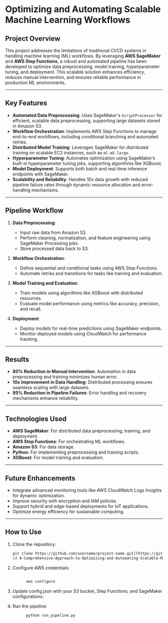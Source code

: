 # Optimizing and Automating Scalable Machine Learning Workflows

## Project Overview
This project addresses the limitations of traditional CI/CD systems in handling machine learning (ML) workflows. By leveraging **AWS SageMaker** and **AWS Step Functions**, a robust and automated pipeline has been developed to optimize data preprocessing, model training, hyperparameter tuning, and deployment. This scalable solution enhances efficiency, reduces manual intervention, and ensures reliable performance in production ML environments.

---

## Key Features
- **Automated Data Preprocessing**: Uses SageMaker's `ScriptProcessor` for efficient, scalable data preprocessing, supporting large datasets stored in Amazon S3.
- **Workflow Orchestration**: Implements AWS Step Functions to manage end-to-end workflows, including conditional branching and automated retries.
- **Distributed Model Training**: Leverages SageMaker for distributed training on scalable EC2 instances, such as `ml.m5.large`.
- **Hyperparameter Tuning**: Automates optimization using SageMaker’s built-in hyperparameter tuning jobs, supporting algorithms like XGBoost.
- **Model Deployment**: Supports both batch and real-time inference endpoints with SageMaker.
- **Scalability and Reliability**: Handles 10x data growth with reduced pipeline failure rates through dynamic resource allocation and error-handling mechanisms.

---

## Pipeline Workflow
1. **Data Preprocessing**:
   - Input raw data from Amazon S3.
   - Perform cleaning, normalization, and feature engineering using SageMaker Processing jobs.
   - Store processed data back to S3.

2. **Workflow Orchestration**:
   - Define sequential and conditional tasks using AWS Step Functions.
   - Automate retries and transitions for tasks like training and evaluation.

3. **Model Training and Evaluation**:
   - Train models using algorithms like XGBoost with distributed resources.
   - Evaluate model performance using metrics like accuracy, precision, and recall.

4. **Deployment**:
   - Deploy models for real-time predictions using SageMaker endpoints.
   - Monitor deployed models using CloudWatch for performance tracking.

---

## Results
- **80% Reduction in Manual Intervention**: Automation in data preprocessing and training minimizes human error.
- **10x Improvement in Data Handling**: Distributed processing ensures seamless scaling with large datasets.
- **95% Reduction in Pipeline Failures**: Error handling and recovery mechanisms enhance reliability.

---

## Technologies Used
- **AWS SageMaker**: For distributed data preprocessing, training, and deployment.
- **AWS Step Functions**: For orchestrating ML workflows.
- **Amazon S3**: For data storage.
- **Python**: For implementing preprocessing and training scripts.
- **XGBoost**: For model training and evaluation.

---

## Future Enhancements
- Integrate advanced monitoring tools like AWS CloudWatch Logs Insights for dynamic optimization.
- Improve security with encryption and IAM policies.
- Support hybrid and edge-based deployments for IoT applications.
- Optimize energy efficiency for sustainable computing.

---

## How to Use
1. Clone the repository:
   ```bash
   git clone https://github.com/username/project-name.git](https://github.com/wittygirl8/A-Comprehensive-Approach-to-Optimizing-and-Automating-Scalable-Machine-Learning-Workflows.git
   cd A-Comprehensive-Approach-to-Optimizing-and-Automating-Scalable-Machine-Learning-Workflows


2. Configure AWS credentials:
   ```bash

         aws configure

3. Update config.json with your S3 bucket, Step Functions, and SageMaker configurations.

4. Run the pipeline:
   ```bash
         python run_pipeline.py

